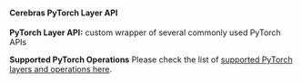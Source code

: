

#### Cerebras PyTorch Layer API
**PyTorch Layer API:** custom wrapper of several commonly used PyTorch APIs

**Supported PyTorch Operations**  Please check the list of [supported PyTorch layers and operations here](https://docs.cerebras.net/en/1.6.0/pytorch-docs/pytorch-ops.html).

